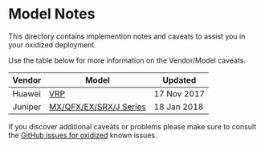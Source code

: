 

Model Notes
========================


This directory contains implemention notes and caveats to assist you in your oxidized deployment.

Use the table below for more information on the Vendor/Model caveats.


Vendor          | Model           |Updated
----------------|-----------------|----------------
Huawei|[VRP](VRP-Huawei.md)|17 Nov 2017
Juniper|[MX/QFX/EX/SRX/J Series](JunOS.md)|18 Jan 2018


If you discover additional caveats or problems please make sure to consult the [GitHub issues for oxidized](https://github.com/ytti/oxidized/issues) known issues.

